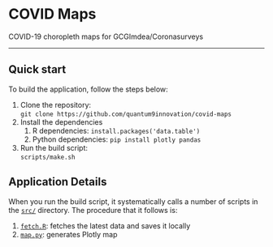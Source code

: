 # COVID Maps

COVID-19 choropleth maps for GCGImdea/Coronasurveys

---

## Quick start

To build the application, follow the steps below:

1. Clone the repository:\
   `git clone https://github.com/quantum9innovation/covid-maps`
2. Install the dependencies
   1. R dependencies: `install.packages('data.table')`
   2. Python dependencies: `pip install plotly pandas`
3. Run the build script:\
   `scripts/make.sh`

## Application Details

When you run the build script, it systematically calls a number of scripts in the [`src/`](./src/) directory. The procedure that it follows is:

1. [`fetch.R`](./src/fetch.R): fetches the latest data and saves it locally
2. [`map.py`](./src/map.py): generates Plotly map
